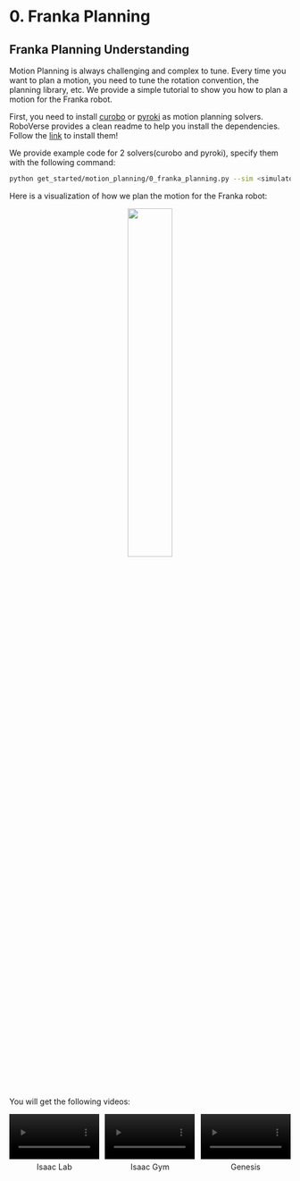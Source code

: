 # 0. Franka Planning
## Franka Planning Understanding

Motion Planning is always challenging and complex to tune. Every time you want to plan a motion, you need to tune the rotation convention, the planning library, etc. We provide a simple tutorial to show you how to plan a motion for the Franka robot.

First, you need to install [curobo](https://roboverse.wiki/metasim/get_started/advanced_installation/curobo) or [pyroki](https://pyroki-toolkit.github.io/) as motion planning solvers. RoboVerse provides a clean readme to help you install the dependencies. Follow the [link](https://roboverse.wiki/metasim/get_started/advanced_installation/) to install them!

We provide example code for 2 solvers(curobo and pyroki), specify them with the following command:

```bash
python get_started/motion_planning/0_franka_planning.py --sim <simulator> --solver <solver>
```

Here is a visualization of how we plan the motion for the Franka robot:
<div style="text-align: center;">
    <img src="../../../_static/standard_output/motion_planning/franka_planning_understanding.png" width="40%"/>
</div>
<br>

You will get the following videos:

<div style="display: flex; flex-wrap: wrap; justify-content: space-between; gap: 10px;">
    <div style="display: flex; justify-content: space-between; width: 100%; margin-bottom: 20px;">
        <div style="width: 32%; text-align: center;">
            <video width="100%" autoplay loop muted playsinline>
                <source src="https://roboverse.wiki/_static/standard_output/motion_planning/0_franka_planning_isaaclab.mp4" type="video/mp4">
            </video>
            <p style="margin-top: 5px;">Isaac Lab</p>
        </div>
        <div style="width: 32%; text-align: center;">
            <video width="100%" autoplay loop muted playsinline>
                <source src="https://roboverse.wiki/_static/standard_output/motion_planning/0_franka_planning_isaacgym.mp4" type="video/mp4">
            </video>
            <p style="margin-top: 5px;">Isaac Gym</p>
        </div>
        <div style="width: 32%; text-align: center;">
            <video width="100%" autoplay loop muted playsinline>
                <source src="https://roboverse.wiki/_static/standard_output/motion_planning/0_franka_planning_genesis.mp4" type="video/mp4">
            </video>
            <p style="margin-top: 5px;">Genesis</p>
        </div>
    </div>

</div>
